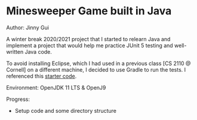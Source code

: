 # Minesweeper Game built in Java
Author: Jinny Gui

A winter break 2020/2021 project that I started to relearn Java and implement a project that would help me practice JUnit 5 testing and well-written Java code. 

To avoid installing Eclipse, which I had used in a previous class [CS 2110 @ Cornell] on a different machine, I decided to use Gradle to run the tests. I referenced this [starter code](https://github.com/junit-team/junit5-samples/tree/main/junit5-jupiter-starter-gradle).

Environment: OpenJDK 11 LTS & OpenJ9

Progress:
- Setup code and some directory structure